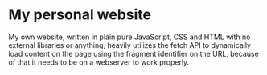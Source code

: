 # My personal website

My own website, written in plain pure JavaScript, CSS and HTML with no external libraries or anything, heavily utilizes the fetch API to dynamically load content on the page using the fragment identifier on the URL, because of that it needs to be on a webserver to work properly.